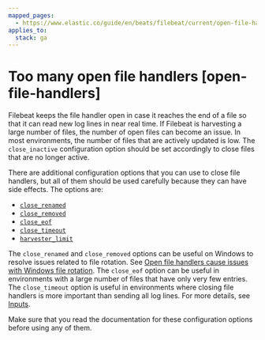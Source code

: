 ```yaml
---
mapped_pages:
  - https://www.elastic.co/guide/en/beats/filebeat/current/open-file-handlers.html
applies_to:
  stack: ga
---
```


# Too many open file handlers [open-file-handlers]

Filebeat keeps the file handler open in case it reaches the end of a file so that it can read new log lines in near real time. If Filebeat is harvesting a large number of files, the number of open files can become an issue. In most environments, the number of files that are actively updated is low. The `close_inactive` configuration option should be set accordingly to close files that are no longer active.

There are additional configuration options that you can use to close file handlers, but all of them should be used carefully because they can have side effects. The options are:

* [`close_renamed`](/reference/filebeat/filebeat-input-log.md#filebeat-input-log-close-renamed)
* [`close_removed`](/reference/filebeat/filebeat-input-log.md#filebeat-input-log-close-removed)
* [`close_eof`](/reference/filebeat/filebeat-input-log.md#filebeat-input-log-close-eof)
* [`close_timeout`](/reference/filebeat/filebeat-input-log.md#filebeat-input-log-close-timeout)
* [`harvester_limit`](/reference/filebeat/filebeat-input-log.md#filebeat-input-log-harvester-limit)

The `close_renamed` and `close_removed` options can be useful on Windows to resolve issues related to file rotation. See [Open file handlers cause issues with Windows file rotation](/reference/filebeat/windows-file-rotation.md). The `close_eof` option can be useful in environments with a large number of files that have only very few entries. The `close_timeout` option is useful in environments where closing file handlers is more important than sending all log lines. For more details, see [Inputs](/reference/filebeat/configuration-filebeat-options.md).

Make sure that you read the documentation for these configuration options before using any of them.


